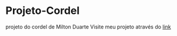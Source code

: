 # Projeto-Cordel
projeto do cordel de Milton Duarte
Visite meu projeto através do <a href="https://vismartins.github.io/Projeto-Cordel/" target="_blank">link</a>
